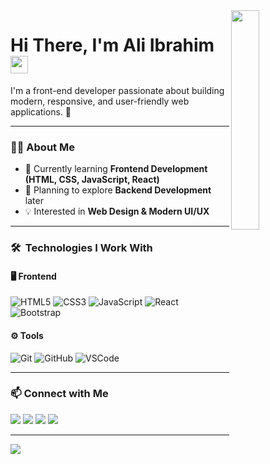 <img align="right" src="https://raw.githubusercontent.com/rahulbanerjee26/githubProfileReadmeGenerator/main/gifs/desktop.gif" width="30%">

<h1>
  Hi There, I'm Ali Ibrahim 
  <img src="https://media.giphy.com/media/hvRJCLFzcasrR4ia7z/giphy.gif" width="28">
</h1>

<p>
I'm a front-end developer passionate about building modern, responsive, and user-friendly web applications. 🚀
</p>

---

### 👨‍💻 About Me
- 🌱 Currently learning **Frontend Development (HTML, CSS, JavaScript, React)**  
- 🎯 Planning to explore **Backend Development** later  
- 💡 Interested in **Web Design & Modern UI/UX**  

---



### 🛠 &nbsp;Technologies I Work With

#### 🖥️ Frontend
![HTML5](https://img.shields.io/badge/-HTML5-E34F26?style=flat&logo=html5&logoColor=white)
![CSS3](https://img.shields.io/badge/-CSS3-1572B6?style=flat&logo=css3&logoColor=white)
![JavaScript](https://img.shields.io/badge/-JavaScript-F7DF1E?style=flat&logo=javascript&logoColor=000)
![React](https://img.shields.io/badge/-React-61DAFB?style=flat&logo=react&logoColor=000)
![Bootstrap](https://img.shields.io/badge/-Bootstrap-7952B3?style=flat&logo=bootstrap&logoColor=white)

#### ⚙️ Tools
![Git](https://img.shields.io/badge/-Git-F05032?style=flat&logo=git&logoColor=white)
![GitHub](https://img.shields.io/badge/-GitHub-181717?style=flat&logo=github&logoColor=white)
![VSCode](https://img.shields.io/badge/-VSCode-007ACC?style=flat&logo=visualstudiocode&logoColor=white)

---

### 📫 Connect with Me
<a href="https://www.facebook.com/ali.ibrahim.576688"><img src="https://img.shields.io/badge/-Facebook-3b5998?style=flat&logo=facebook&logoColor=white"></a>
<a href="https://www.linkedin.com/in/ali-ibrahim-b2b73034a"><img src="https://img.shields.io/badge/-Linkedin-0072b1?style=flat&logo=linkedin&logoColor=white"></a>
<a href="mailto:aliwk315@gmail.com"><img src="https://img.shields.io/badge/-Gmail-c14438?style=flat&logo=gmail&logoColor=white"></a>
<a href="https://wa.me/201004377043"><img src="https://img.shields.io/badge/-WhatsApp-25D366?style=flat&logo=whatsapp&logoColor=white"></a>

---

<a href="https://komarev.com/ghpvc/?username=aliibrahim&style=for-the-badge">
    <img src="https://komarev.com/ghpvc/?username=aliibrahim&style=for-the-badge">
</a>
